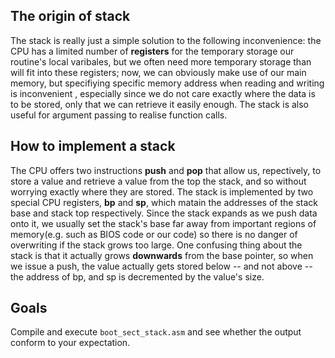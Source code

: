 ## The origin of stack 
The stack is really just a simple solution to the following inconvenience: the CPU has a limited number of **registers** for the temporary storage our routine's local varibales, but we often
need more temporary storage than will fit into these registers; now, we can obviously make use of our main memory, but specifiying specific memory address when reading and writing is inconvenient
, especially since we do not care exactly where the data is to be stored, only that we can retrieve it easily enough. The stack is also useful for argument passing to realise function calls.

## How to implement a stack
The CPU offers two instructions **push** and **pop** that allow us, repectively, to store a value and retrieve a value from the top the stack, and so without worrying exactly where they are stored.
The stack is implemented by two special CPU registers, **bp** and **sp**, which matain the addresses of the stack base and stack top respectively. Since the stack expands as we push data onto it, we 
usually set the stack's base far away from important regions of memory(e.g. such as BIOS code or our code) so there is no danger of overwriting if the stack grows too large. One confusing thing 
about the stack is that it actually grows **downwards** from the base pointer, so when we issue a push, the value actually gets stored below -- and not above -- the address of bp, and sp is decremented
by the value's size.

## Goals
Compile and execute `boot_sect_stack.asm` and see whether the output conform to your expectation.

